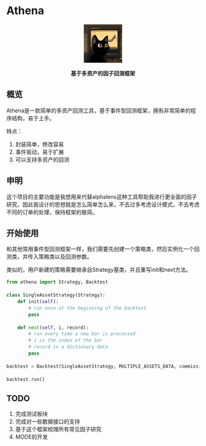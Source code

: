 # Athena
<div align="center">
    <img src="pics/logo.png" alt="athena logo" style="width:100px;">
    <p><strong>基于多资产的因子回测框架</strong></p>
</div>


## 概览
Athena是一款简单的多资产回测工具，基于事件型回测框架，拥有非常简单的程序结构，易于上手。

特点：
1. 封装简单，修改容易
2. 事件驱动，易于扩展
3. 可以支持多资产的回测

## 申明
这个项目的主要功能是我想用来代替alphalens这种工具帮助我进行更全面的因子研究，因此我设计的思想就是怎么简单怎么来，不去过多考虑设计模式，不去考虑不同的订单的处理，保持框架的极简。

## 开始使用
和其他常用事件型回测框架一样，我们需要先创建一个策略类，然后实例化一个回测类，并传入策略类以及回测参数。

类似的，用户新建的策略需要继承自Strategy基类，并且重写init和next方法。

```python
from athena import Strategy, Backtest

class SingleAssetStrategy(Strategy):
    def init(self):
        # run once at the beginning of the backtest
        pass

    def next(self, i, record):
        # run every time a new bar is processed
        # i is the index of the bar
        # record is a dictionary data
        pass

backtest = Backtest(SingleAssetStrategy, MULTIPLE_ASSETS_DATA, commission=.001, cash=1000000)

backtest.run()
```

## TODO
1. 完成测试板块
2. 完成对一些数据接口的支持
3. 基于这个框架梳理所有常见因子研究
4. MODE的开发
